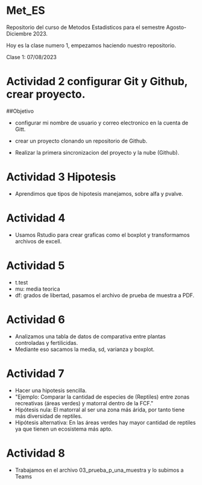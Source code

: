 # Met_ES
Repositorio del curso de Metodos Estadisticos para el semestre Agosto-Diciembre 2023.

Hoy es la clase numero 1, empezamos haciendo nuestro repositorio.

Clase 1: 07/08/2023 

# Actividad 2 configurar Git y Github, crear proyecto. 

##Objetivo 

* configurar mi nombre de usuario y correo electronico en la cuenta de Gitt.

* crear un proyecto clonando un repositorio de Github.

* Realizar la primera sincronizacion del proyecto y la nube (Github).


# Actividad 3 Hipotesis
* Aprendimos que tipos de hipotesis manejamos, sobre alfa y pvalve.

# Actividad 4 
* Usamos Rstudio para crear graficas como el boxplot y transformamos archivos de excell.

# Actividad 5
* t.test 
* mu: media teorica 
* df: grados de libertad, pasamos el archivo de prueba de muestra a PDF.

# Actividad 6
* Analizamos una tabla de datos de comparativa entre plantas controladas y fertilicidas.
* Mediante eso sacamos la media, sd, varianza y boxplot.

# Actividad 7 
* Hacer una hipotesis sencilla. 
* "Ejemplo: Comparar la cantidad de especies de (Reptiles) entre zonas recreativas (áreas verdes) y matorral dentro de la FCF."
* Hipótesis nula: El matorral al ser una zona más árida, por tanto tiene más diversidad de reptiles.
* Hipótesis alternativa: En las áreas verdes hay mayor cantidad de reptiles ya que tienen un ecosistema más apto.

# Actividad 8 
* Trabajamos en el archivo 03_prueba_p_una_muestra y lo subimos a Teams

